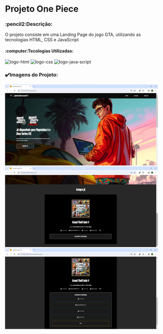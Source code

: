 <h1>Projeto One Piece</h1>
<h3>:pencil2:Descrição:</h3>
<p>O projeto consiste em uma Landing Page do jogo GTA, utilizando as tecnologias HTML, CSS e JavaScript</p>

<h4>:computer:Tecologias Utilizadas:</h4>
<img src="https://img.shields.io/badge/HTML5-E34F26?style=for-the-badge&logo=html5&logoColor=white" alt="logo-html"/>
<img src="https://img.shields.io/badge/CSS3-1572B6?style=for-the-badge&logo=css3&logoColor=white" alt="logo-css"/>
<img src="https://img.shields.io/badge/JavaScript-323330?style=for-the-badge&logo=javascript&logoColor=F7DF1E" alt="logo-java-script"/>
<br>
<h3>✔️Imagens do Projeto:</h3>
<img src="https://github.com/carolinacubass/projeto-gta/blob/main/src/imagens/imagens/imagem%201.png" alt="imagem-"/>
<img src="https://github.com/carolinacubass/projeto-gta/blob/main/src/imagens/imagens/imagem%202.png" alt="imagem-"/>
<img src="https://github.com/carolinacubass/projeto-gta/blob/main/src/imagens/imagens/imagem%203.png" alt="imagem-"/>

